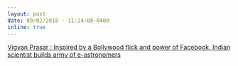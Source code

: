 ```yaml
---
layout: post
date: 09/02/2018 - 11:24:00-0400
inline: true
---
```


<a href="https://vigyanprasar.gov.in/isw/inspired_bollywood_flick_power_facebook_indian_scientist_builds_army_e-astronomers_story.html"> Vigyan Prasar : Inspired by a Bollywood flick and power of Facebook, Indian scientist builds army of e-astronomers</a>
